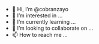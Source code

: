 - 👋 Hi, I’m @cobranzayo
- 👀 I’m interested in ...
- 🌱 I’m currently learning ...
- 💞️ I’m looking to collaborate on ...
- 📫 How to reach me ...

<!---
cobranzayo/cobranzayo is a ✨ special ✨ repository because its `README.md` (this file) appears on your GitHub profile.
You can click the Preview link to take a look at your changes.
--->
